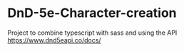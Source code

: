 # DnD-5e-Character-creation
Project to combine typescript with sass and using the API https://www.dnd5eapi.co/docs/
